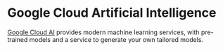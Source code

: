 # Google Cloud Artificial Intelligence

[Google Cloud AI](https://cloud.google.com/products/machine-learning/) provides modern machine learning services, with pre-trained models and a service to generate your own tailored models.
